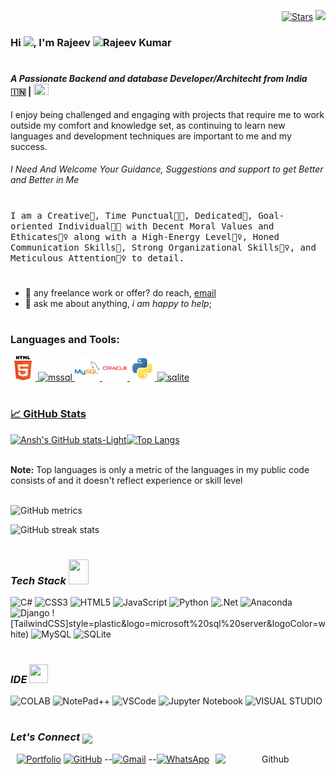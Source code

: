<div align="right">

[![Stars](https://img.shields.io/github/stars/Rajeevkrarchitect?label=Profile%20Stars&logo=Profile%20stars&logoColor=b)](#) <a href="https://www.buymeacoffee.com/AnshDMishra" target="_blank" style="display: inline-block;">
<img src="https://img.shields.io/badge/Donate-Buy%20Me%20A%20Coffee-orange.svg?style=flat-square&logo=buymeacoffee" align="right" /> </a>
</div>


### Hi <img src="https://media.giphy.com/media/hvRJCLFzcasrR4ia7z/giphy.gif" width="30">, I'm Rajeev ![Rajeev Kumar](https://img.shields.io/badge/Rajeevkrarchitect-Rajeev%20Kumar-green)
# 
#### *A Passionate Backend and database Developer/Architecht from India* &nbsp; &nbsp; :india: | <img src='https://upload.wikimedia.org/wikipedia/commons/b/bc/Flag_of_India.png' width='24' height='18'>

I enjoy being challenged and engaging with projects that require me to work outside my comfort and knowledge set, as continuing to learn new languages and development techniques are important to me and my success.

###### *I Need And Welcome Your Guidance, Suggestions and support to get Better and Better in Me*

#
<samp>
  I am a Creative🎡, Time Punctual👩‍🎓, Dedicated🎯, Goal-oriented Individual👩‍💻 with Decent Moral Values and Ethicates🙇‍♀️ along with a High-Energy Level🤹‍♀️, Honed Communication Skills👐, Strong Organizational Skills👮‍♀️, and Meticulous Attention🕵️‍♀️ to detail.
</samp>
   
#
- 💼 any freelance work or offer? do reach, [email]()
- 💬 ask me about anything, *i am happy to help*;
#
<h3 align="left">Languages and Tools:</h3>
<p align="left"> <a href="https://getbootstrap.com" target="_blank" rel="noreferrer"> 
  <img src="https://raw.githubusercontent.com/devicons/devicon/master/icons/html5/html5-original-wordmark.svg" alt="html5" width="40" height="40"/> </a> <a href="https://developer.mozilla.org/en-US/docs/Web/JavaScript" target="_blank" rel="noreferrer"> 
  <img src="https://www.svgrepo.com/show/303229/microsoft-sql-server-logo.svg" alt="mssql" width="40" height="40"/> </a> <a href="https://www.mysql.com/" target="_blank" rel="noreferrer"> 
  <img src="https://raw.githubusercontent.com/devicons/devicon/master/icons/mysql/mysql-original-wordmark.svg" alt="mysql" width="40" height="40"/> </a> <a href="https://www.oracle.com/" target="_blank" rel="noreferrer"> 
  <img src="https://raw.githubusercontent.com/devicons/devicon/master/icons/oracle/oracle-original.svg" alt="oracle" width="40" height="40"/> </a> <a href="https://www.photoshop.com/en" target="_blank" rel="noreferrer"> 
  <img src="https://raw.githubusercontent.com/devicons/devicon/master/icons/python/python-original.svg" alt="python" width="40" height="40"/> </a> <a href="https://www.sqlite.org/" target="_blank" rel="noreferrer"> 
  <img src="https://www.vectorlogo.zone/logos/sqlite/sqlite-icon.svg" alt="sqlite" width="40" height="40"/> </a> <a href="https://tailwindcss.com/" target="_blank" rel="noreferrer"> 


#
### &#x1f4c8; GitHub Stats

[![Ansh's GitHub stats-Light](https://github-readme-stats.vercel.app/api?username=Rajeevkrarchitect&show_icons=true&theme=default#gh-light-mode-only)](https://github.com/Rajeevkrarchitect/github-readme-stats#gh-light-mode-only)[![Top Langs](https://github-readme-stats.vercel.app/api/top-langs/?username=Rajeevkrarchitect&langs_count=8)](https://github.com/Rajeevkrarchitect/github-readme-stats)

<br/>
    <b>Note:</b> Top languages is only a metric of the languages in my public code consists of and it doesn't reflect experience or skill level
<br>
<br>


![GitHub metrics](https://metrics.lecoq.io/Rajeevkrarchitect)  

![GitHub streak stats](https://github-readme-streak-stats.herokuapp.com/?user=Rajeevkrarchitect)


#

### _Tech Stack_ <img src = "https://media2.giphy.com/media/QssGEmpkyEOhBCb7e1/giphy.gif?cid=ecf05e47a0n3gi1bfqntqmob8g9aid1oyj2wr3ds3mg700bl&rid=giphy.gif" width = 32px; height=40px>

![C#](https://img.shields.io/badge/c%23-%23239120.svg?style=plastic&logo=c-sharp&logoColor=white) ![CSS3](https://img.shields.io/badge/css3-%231572B6.svg?style=plastic&logo=css3&logoColor=white) ![HTML5](https://img.shields.io/badge/html5-%23E34F26.svg?style=plastic&logo=html5&logoColor=white) ![JavaScript](https://img.shields.io/badge/javascript-%23323330.svg?style=plastic&logo=javascript&logoColor=%23F7DF1E) ![Python](https://img.shields.io/badge/python-3670A0?style=plastic&logo=python&logoColor=ffdd54) ![.Net](https://img.shields.io/badge/.NET-5C2D91?style=plastic&logo=.net&logoColor=white) ![Anaconda](https://img.shields.io/badge/Anaconda-%2344A833.svg?style=plastic&logo=anaconda&logoColor=white) ![Django](https://img.shields.io/badge/django-%23092E20.svg?style=plastic&logo=django&logoColor=white) ![TailwindCSS]style=plastic&logo=microsoft%20sql%20server&logoColor=white) ![MySQL](https://img.shields.io/badge/mysql-%2300f.svg?style=plastic&logo=mysql&logoColor=white) ![SQLite](https://img.shields.io/badge/sqlite-%2307405e.svg?style=plastic&logo=sqlite&logoColor=white) 

# 
### _IDE_  <img src = "https://raw.githubusercontent.com/Rajeevkrarchitect/githubProfileReadmeGenerator/main/gifs/needABreak.gif" width = 30px height= 30px>

![COLAB](https://img.shields.io/badge/Colab-F9AB00?style=for-the-badge&logo=googlecolab&color=525252)
![NotePad++](https://img.shields.io/badge/Notepad++-90E59A.svg?style=for-the-badge&logo=notepad%2B%2B&logoColor=black)
![VSCode](https://img.shields.io/badge/VSCode-0078D4?style=for-the-badge&logo=visual%20studio%20code&logoColor=white)
![Jupyter Notebook](https://img.shields.io/badge/jupyter-%23FA0F00.svg?style=for-the-badge&logo=jupyter&logoColor=white)
![VISUAL STUDIO](https://img.shields.io/badge/Visual_Studio-5C2D91?style=for-the-badge&logo=visual%20studio&logoColor=white)

#

### _Let's Connect_ <img src="https://github.com/hariketsheth/hariketsheth/blob/main/img/handshake.gif" height="25px" style="margin-bottom: -5px;"> </img>
<p align="center">
    <a href="https://Rajeevkrarchitect.github.io/" target="_blank"><img src="https://img.icons8.com/bubbles/50/000000/web.png" alt="Portfolio"/></a>
    <a href="https://github.com/Rajeevkrarchitect" target="_blank"><img src="https://img.icons8.com/bubbles/50/000000/github.png" alt="GitHub"/></a>
    --<a href="mailto:anshvnm@gmail.com" target="_blank"><img src="https://img.icons8.com/bubbles/50/000000/gmail.png" alt="Gmail"/></a>
    --<a href="https://wa.me/919415180182/?text=Hi Ansh, Whatsup" target="_blank"><img src="https://img.icons8.com/bubbles/50/000000/whatsapp.png" alt="WhatsApp"/></a>
    <img width="35%" align="right" alt="Github" src="https://raw.githubusercontent.com/onimur/.github/master/.resources/git-header.svg" />
 </p>

